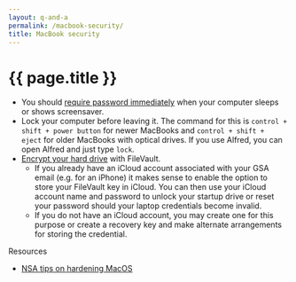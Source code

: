 ```yaml
---
layout: q-and-a
permalink: /macbook-security/
title: MacBook security
---
```

# {{ page.title }}

* You should [require password immediately](http://support.apple.com/kb/PH18669?viewlocale=en_US) when your computer sleeps or shows screensaver.
* Lock your computer before leaving it. The command for this is `control + shift + power button` for newer MacBooks and `control + shift + eject` for older MacBooks with optical drives. If you use Alfred, you can open Alfred and just type ``lock``.
* [Encrypt your hard drive](http://support.apple.com/en-us/HT4790) with FileVault.
  * If you already have an iCloud account associated with your GSA email (e.g. for an iPhone) it makes sense to enable the option to store your FileVault key in iCloud. You can then use your iCloud account name and password to unlock your startup drive or reset your password should your laptop credentials become invalid.
  * If you do not have an iCloud account, you may create one for this purpose or create a recovery key and make alternate arrangements for storing the credential.

Resources
* [NSA tips on hardening MacOS](https://www.nsa.gov/ia/_files/factsheets/macosx_10_6_hardeningtips.pdf)
